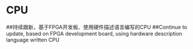 # CPU
##持续跟新，基于FPGA开发板、使用硬件描述语言编写的CPU
##Continue to update, based on FPGA development board, using hardware description language written CPU
